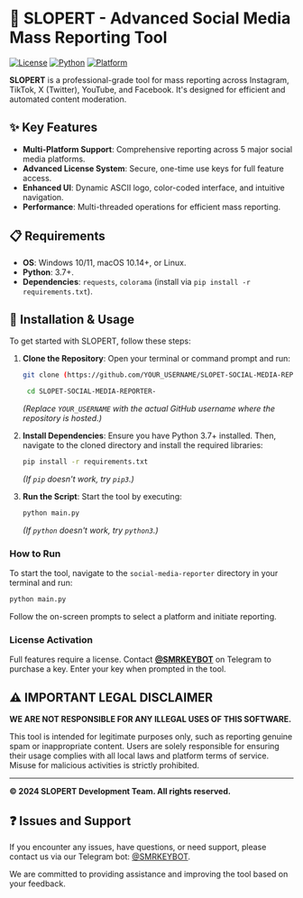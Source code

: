 # 🚀 SLOPERT - Advanced Social Media Mass Reporting Tool

[![License](https://img.shields.io/badge/License-Commercial-red.svg)](LICENSE)
[![Python](https://img.shields.io/badge/Python-3.7%2B-blue.svg)](https://python.org)
[![Platform](https://img.shields.io/badge/Platform-Windows%20%7C%20Linux%20%7C%20macOS-lightgrey.svg)](https://github.com)

**SLOPERT** is a professional-grade tool for mass reporting across Instagram, TikTok, X (Twitter), YouTube, and Facebook. It's designed for efficient and automated content moderation.

## ✨ Key Features

- **Multi-Platform Support**: Comprehensive reporting across 5 major social media platforms.
- **Advanced License System**: Secure, one-time use keys for full feature access.
- **Enhanced UI**: Dynamic ASCII logo, color-coded interface, and intuitive navigation.
- **Performance**: Multi-threaded operations for efficient mass reporting.

## 📋 Requirements

- **OS**: Windows 10/11, macOS 10.14+, or Linux.
- **Python**: 3.7+.
- **Dependencies**: `requests`, `colorama` (install via `pip install -r requirements.txt`).

## 🚀 Installation & Usage

To get started with SLOPERT, follow these steps:

1.  **Clone the Repository**: Open your terminal or command prompt and run:
    ```bash
    git clone (https://github.com/YOUR_USERNAME/SLOPET-SOCIAL-MEDIA-REPORTER-)

     cd SLOPET-SOCIAL-MEDIA-REPORTER-
    ```
    *(Replace `YOUR_USERNAME` with the actual GitHub username where the repository is hosted.)*

3.  **Install Dependencies**: Ensure you have Python 3.7+ installed. Then, navigate to the cloned directory and install the required libraries:
    ```bash
    pip install -r requirements.txt
    ```
    *(If `pip` doesn't work, try `pip3`.)*

4.  **Run the Script**: Start the tool by executing:
    ```bash
    python main.py
    ```
    *(If `python` doesn't work, try `python3`.)*

### How to Run

To start the tool, navigate to the `social-media-reporter` directory in your terminal and run:

```bash
python main.py
```

Follow the on-screen prompts to select a platform and initiate reporting.

### License Activation
Full features require a license. Contact **[@SMRKEYBOT](https://t.me/SMRKEYBOT)** on Telegram to purchase a key. Enter your key when prompted in the tool.

## ⚠️ IMPORTANT LEGAL DISCLAIMER

**WE ARE NOT RESPONSIBLE FOR ANY ILLEGAL USES OF THIS SOFTWARE.**

This tool is intended for legitimate purposes only, such as reporting genuine spam or inappropriate content. Users are solely responsible for ensuring their usage complies with all local laws and platform terms of service. Misuse for malicious activities is strictly prohibited.

---

**© 2024 SLOPERT Development Team. All rights reserved.**





## ❓ Issues and Support

If you encounter any issues, have questions, or need support, please contact us via our Telegram bot: [@SMRKEYBOT](https://t.me/SMRKEYBOT).

We are committed to providing assistance and improving the tool based on your feedback.
